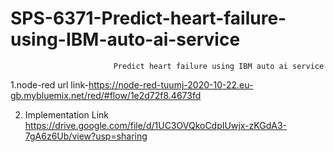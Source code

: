# SPS-6371-Predict-heart-failure-using-IBM-auto-ai-service
                           Predict heart failure using IBM auto ai service

1.node-red url link-https://node-red-tuumj-2020-10-22.eu-gb.mybluemix.net/red/#flow/1e2d72f8.4673fd

2. Implementation Link https://drive.google.com/file/d/1UC3OVQkoCdpIUwjx-zKGdA3-7gA6z6Ub/view?usp=sharing
